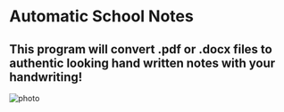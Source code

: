 # Automatic School Notes
## This program will convert .pdf or .docx files to authentic looking hand written notes with your handwriting!
![photo](https://imgur.com/a/6xPOhlO)
